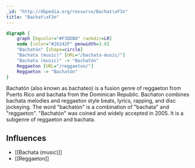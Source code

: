 ```yaml
---
_id: "http://dbpedia.org/resource/Bachat\xF3n"
title: "Bachat\xF3n"
---
```


```dot
digraph {
	graph [bgcolor="#F3DDB8" rankdir=LR]
	node [color="#26242F" penwidth=3.0]
	"Bachatón" [shape=circle]
	"Bachata (music)" [URL="/bachata-music/"]
	"Bachata (music)" -> "Bachatón"
	Reggaeton [URL="/reggaeton/"]
	Reggaeton -> "Bachatón"
}
```

Bachatón (also known as bachateo) is a fusion genre of reggaeton from Puerto Rico and bachata from the Dominican Republic. Bachaton combines bachata melodies and reggaeton style beats, lyrics, rapping, and disc jockeying. The word "bachatón" is a combination of "bachata" and "reggaeton". "Bachatón" was coined and widely accepted in 2005. It is a subgenre of reggaeton and bachata.

## Influences
- [[Bachata (music)]]
- [[Reggaeton]]
